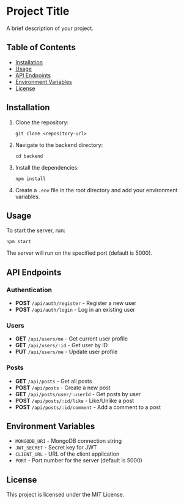 # Project Title

A brief description of your project.

## Table of Contents

- [Installation](#installation)
- [Usage](#usage)
- [API Endpoints](#api-endpoints)
- [Environment Variables](#environment-variables)
- [License](#license)

## Installation

1. Clone the repository:
   ```
   git clone <repository-url>
   ```
2. Navigate to the backend directory:
   ```
   cd backend
   ```
3. Install the dependencies:
   ```
   npm install
   ```
4. Create a `.env` file in the root directory and add your environment variables.

## Usage

To start the server, run:
```
npm start
```
The server will run on the specified port (default is 5000).

## API Endpoints

### Authentication
- **POST** `/api/auth/register` - Register a new user
- **POST** `/api/auth/login` - Log in an existing user

### Users
- **GET** `/api/users/me` - Get current user profile
- **GET** `/api/users/:id` - Get user by ID
- **PUT** `/api/users/me` - Update user profile

### Posts
- **GET** `/api/posts` - Get all posts
- **POST** `/api/posts` - Create a new post
- **GET** `/api/posts/user/:userId` - Get posts by user
- **POST** `/api/posts/:id/like` - Like/Unlike a post
- **POST** `/api/posts/:id/comment` - Add a comment to a post

## Environment Variables

- `MONGODB_URI` - MongoDB connection string
- `JWT_SECRET` - Secret key for JWT
- `CLIENT_URL` - URL of the client application
- `PORT` - Port number for the server (default is 5000)

## License

This project is licensed under the MIT License.